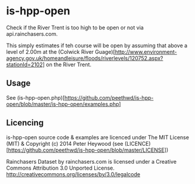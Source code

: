 is-hpp-open
===========

Check if the River Trent is too high to be open or not via api.rainchasers.com.

This simply estimates if teh course will be open by assuming that above a level of 2.00m at the (Colwick River Guage)[http://www.environment-agency.gov.uk/homeandleisure/floods/riverlevels/120752.aspx?stationId=2102] on the River Trent.

Usage
-----
See (is-hpp-open.php)[https://github.com/peethwd/is-hpp-open/blob/master/is-hpp-open/examples.php]



Licencing 
---------
is-hpp-open source code & examples are licenced under The MIT License (MIT) & Copyright (c) 2014 Peter Heywood (see (LICENCE)[https://github.com/peethwd/is-hpp-open/blob/master/LICENSE])

Rainchasers Dataset by rainchasers.com is licensed under a Creative Commons Attribution 3.0 Unported License.
http://creativecommons.org/licenses/by/3.0/legalcode


